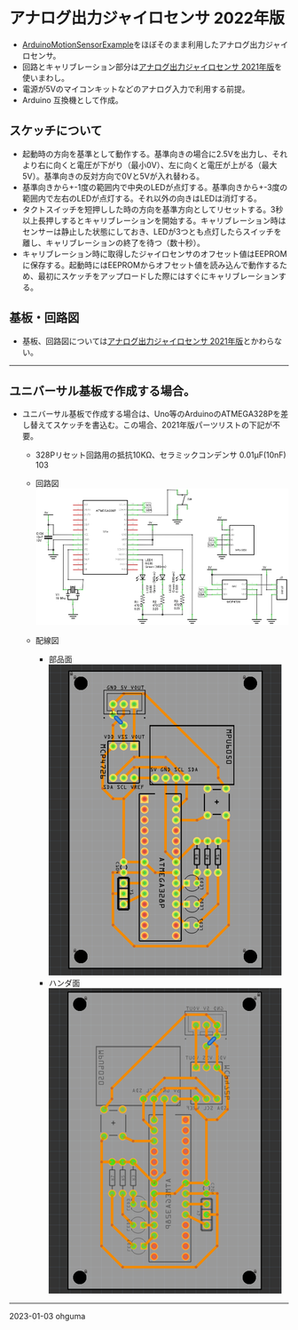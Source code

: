 # アナログ出力ジャイロセンサ 2022年版

+ [ArduinoMotionSensorExample](https://github.com/rpicopter/ArduinoMotionSensorExample)をほぼそのまま利用したアナログ出力ジャイロセンサ。
+ 回路とキャリブレーション部分は[アナログ出力ジャイロセンサ 2021年版](https://github.com/ohguma/analog_gyro_2021)を使いまわし。
+ 電源が5Vのマイコンキットなどのアナログ入力で利用する前提。
+ Arduino 互換機として作成。


## スケッチについて

+ 起動時の方向を基準として動作する。基準向きの場合に2.5Vを出力し、それより右に向くと電圧が下がり（最小0V）、左に向くと電圧が上がる（最大5V）。基準向きの反対方向で0Vと5Vが入れ替わる。
+ 基準向きから+-1度の範囲内で中央のLEDが点灯する。基準向きから+-3度の範囲内で左右のLEDが点灯する。それ以外の向きはLEDは消灯する。
+ タクトスイッチを短押しした時の方向を基準方向としてリセットする。3秒以上長押しするとキャリブレーションを開始する。キャリブレーション時はセンサーは静止した状態にしておき、LEDが3つとも点灯したらスイッチを離し、キャリブレーションの終了を待つ（数十秒）。 
+ キャリブレーション時に取得したジャイロセンサのオフセット値はEEPROMに保存する。起動時にはEEPROMからオフセット値を読み込んで動作するため、最初にスケッチをアップロードした際にはすぐにキャリブレーションする。


## 基板・回路図

+ 基板、回路図については[アナログ出力ジャイロセンサ 2021年版](https://github.com/ohguma/analog_gyro_2021)とかわらない。

----

## ユニバーサル基板で作成する場合。

- ユニバーサル基板で作成する場合は、Uno等のArduinoのATMEGA328Pを差し替えてスケッチを書込む。この場合、2021年版パーツリストの下記が不要。
  - 328Pリセット回路用の抵抗10KΩ、セラミックコンデンサ 0.01μF(10nF) 103

  - 回路図\
    <img src="./documents/schema_universal.png">
  - 配線図
    - 部品面\
      <img src="./documents/universal_omote.png">
    - ハンダ面\
      <img src="./documents/universal_ura.png">

----
2023-01-03 ohguma